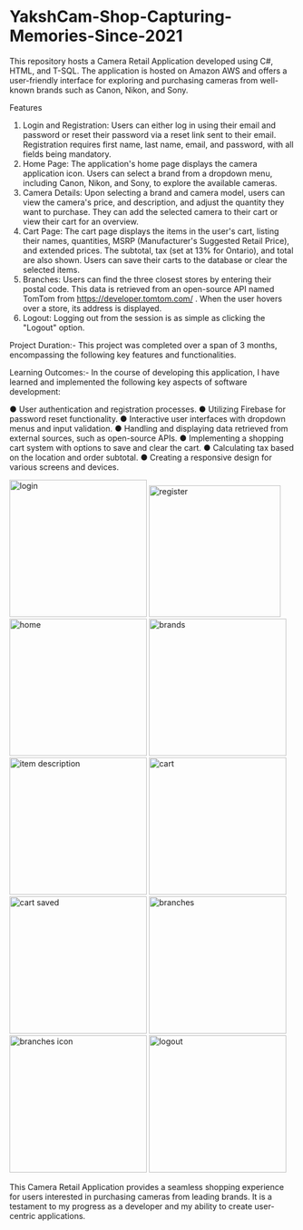 # YakshCam-Shop-Capturing-Memories-Since-2021
This repository hosts a Camera Retail Application developed using C#, HTML, and T-SQL. The application is hosted on Amazon AWS and offers a user-friendly interface for exploring and purchasing cameras from well-known brands such as Canon, Nikon, and Sony.

Features
1. Login and Registration: Users can either log in using their email and password or reset their password via a reset link sent to their email. Registration requires first name, last name, email, and password, with all fields being mandatory.
2. Home Page: The application's home page displays the camera application icon. Users can select a brand from a dropdown menu, including Canon, Nikon, and Sony, to explore the available cameras.
3. Camera Details: Upon selecting a brand and camera model, users can view the camera's price, and description, and adjust the quantity they want to purchase. They can add the selected camera to their cart or view their cart for an overview.
4. Cart Page: The cart page displays the items in the user's cart, listing their names, quantities, MSRP (Manufacturer's Suggested Retail Price), and extended prices. The subtotal, tax (set at 13% for Ontario), and total are also shown. Users can save their carts to the database or clear the selected items.
5. Branches: Users can find the three closest stores by entering their postal code. This data is retrieved from an open-source API named TomTom from https://developer.tomtom.com/ . When the user hovers over a store, its address is displayed.
6. Logout: Logging out from the session is as simple as clicking the "Logout" option.

Project Duration:-
This project was completed over a span of 3 months, encompassing the following key features and functionalities.

Learning Outcomes:-
In the course of developing this application, I have learned and implemented the following key aspects of software development:

● User authentication and registration processes.
● Utilizing Firebase for password reset functionality.
● Interactive user interfaces with dropdown menus and input validation.
● Handling and displaying data retrieved from external sources, such as open-source APIs. 
● Implementing a shopping cart system with options to save and clear the cart.
● Calculating tax based on the location and order subtotal.
● Creating a responsive design for various screens and devices.

<img width="242" alt="login" src="https://github.com/yakshpatel22/YakshCam-Shop-Capturing-Memories-Since-2021/assets/94410692/0c186b81-ef18-4b76-b375-01a127f2e2c0">
<img width="232" alt="register" src="https://github.com/yakshpatel22/YakshCam-Shop-Capturing-Memories-Since-2021/assets/94410692/4b2602c3-d791-4690-b31f-67a652df6188">
<img width="242" alt="home" src="https://github.com/yakshpatel22/YakshCam-Shop-Capturing-Memories-Since-2021/assets/94410692/c535baa6-3b4a-4cdc-888a-235ac4347d03">
<img width="242" alt="brands" src="https://github.com/yakshpatel22/YakshCam-Shop-Capturing-Memories-Since-2021/assets/94410692/ad83faa5-ba50-48d5-8043-80073770923d">
<img width="242" alt="item description" src="https://github.com/yakshpatel22/YakshCam-Shop-Capturing-Memories-Since-2021/assets/94410692/4b53c8f2-a928-40ab-83a2-847dff6666ed">
<img width="242" alt="cart" src="https://github.com/yakshpatel22/YakshCam-Shop-Capturing-Memories-Since-2021/assets/94410692/9a41d271-c6db-4f23-95ca-7762617a5bdc">
<img width="242" alt="cart saved" src="https://github.com/yakshpatel22/YakshCam-Shop-Capturing-Memories-Since-2021/assets/94410692/e7e3b638-1990-45dc-adb1-72f29e72f96d">
<img width="242" alt="branches" src="https://github.com/yakshpatel22/YakshCam-Shop-Capturing-Memories-Since-2021/assets/94410692/62eafc59-154c-48c2-b6e1-b62738d6d6dc">
<img width="242" alt="branches icon" src="https://github.com/yakshpatel22/YakshCam-Shop-Capturing-Memories-Since-2021/assets/94410692/6fc0863e-eb23-42a6-92b6-ec837420b90c">
<img width="242" alt="logout" src="https://github.com/yakshpatel22/YakshCam-Shop-Capturing-Memories-Since-2021/assets/94410692/2019c803-8060-4fa1-a5d5-83c9ff95e883">


This Camera Retail Application provides a seamless shopping experience for users interested in purchasing cameras from leading brands. It is a testament to my progress as a developer and my ability to create user-centric applications.
